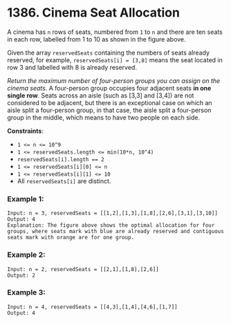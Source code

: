 # 1386. Cinema Seat Allocation

A cinema has `n` rows of seats, numbered from `1` to `n` and there are ten seats in each row, labelled from 1 to 10 as shown in the figure above.

Given the array `reservedSeats` containing the numbers of seats already reserved, for example, `reservedSeats[i] = [3,8]` means the seat located in row 3 and labelled with 8 is already reserved.

*Return the maximum number of four-person groups you can assign on the cinema seats*. A four-person group occupies four adjacent seats **in one single row**. Seats across an aisle (such as [3,3] and [3,4]) are not considered to be adjacent, but there is an exceptional case on which an aisle split a four-person group, in that case, the aisle split a four-person group in the middle, which means to have two people on each side.

**Constraints**:
- `1 <= n <= 10^9`
- `1 <= reservedSeats.length <= min(10*n, 10^4)`
- `reservedSeats[i].length == 2`
- `1 <= reservedSeats[i][0] <= n`
- `1 <= reservedSeats[i][1] <= 10`
- All `reservedSeats[i]` are distinct.

### Example 1:
```
Input: n = 3, reservedSeats = [[1,2],[1,3],[1,8],[2,6],[3,1],[3,10]]
Output: 4
Explanation: The figure above shows the optimal allocation for four groups, where seats mark with blue are already reserved and contiguous seats mark with orange are for one group.
```

### Example 2:
```
Input: n = 2, reservedSeats = [[2,1],[1,8],[2,6]]
Output: 2
```

### Example 3:
```
Input: n = 4, reservedSeats = [[4,3],[1,4],[4,6],[1,7]]
Output: 4
```
